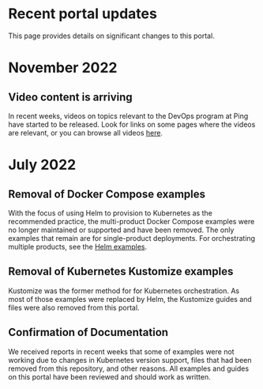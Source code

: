 # Recent portal updates
This page provides details on significant changes to this portal.

# November 2022

## Video content is arriving

In recent weeks, videos on topics relevant to the DevOps program at Ping have started to be released.  Look for links on some pages where the videos are relevant, or you can browse all videos [here](../videos/videos.md).

# July 2022

## Removal of Docker Compose examples

With the focus of using Helm to provision to Kubernetes as the recommended practice, the multi-product Docker Compose examples were no longer maintained or supported and have been removed.  The only examples that remain are for single-product deployments. For orchestrating multiple products, see the [Helm examples](../deployment/deployHelm.md).

## Removal of Kubernetes Kustomize examples

Kustomize was the former method for for Kubernetes orchestration. As most of those examples were replaced by Helm, the Kustomize guides and files were also removed from this portal.

## Confirmation of Documentation

We received reports in recent weeks that some of examples were not working due to changes in Kubernetes version support, files that had been removed from this repository, and other reasons. All examples and guides on this portal have been reviewed and should work as written.
